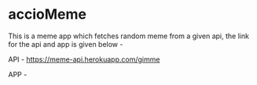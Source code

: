 # accioMeme

This is a meme app which fetches random meme from a given api, the link for the api and app is given below -

API - https://meme-api.herokuapp.com/gimme

APP - 
